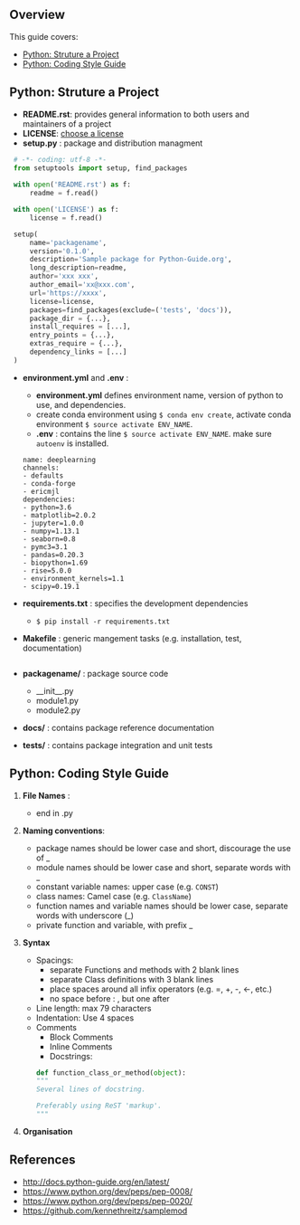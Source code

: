 ## Overview
This guide covers: 
* [Python: Struture a Project](https://github.com/chenkonturek/CodingGuides/blob/master/Python_project_guide.md#python-struture-project)  
* [Python: Coding Style Guide](https://github.com/chenkonturek/CodingGuides/blob/master/Python_project_guide.md#python-coding-style-guide)


## Python: Struture a Project 

* **README.rst**: provides general information to both users and maintainers of a project 
* **LICENSE**: [choose a license](http://choosealicense.com/)  
* **setup.py** : package and distribution managment 
```python
 # -*- coding: utf-8 -*-
 from setuptools import setup, find_packages
 
 with open('README.rst') as f:
     readme = f.read()

 with open('LICENSE') as f:
     license = f.read()

 setup(
     name='packagename',
     version='0.1.0',
     description='Sample package for Python-Guide.org',
     long_description=readme,
     author='xxx xxx',
     author_email='xx@xxx.com',
     url='https://xxxx',
     license=license,
     packages=find_packages(exclude=('tests', 'docs')),
     package_dir = {...},
     install_requires = [...],
     entry_points = {...},
     extras_require = {...},
     dependency_links = [...]
 )
```

* **environment.yml** and **.env** :  
    * **environment.yml** defines environment name, version of python to use, and dependencies. 
    * create conda environment using `$ conda env create`, activate conda environment `$ source activate ENV_NAME`. 
    * **.env** : contains the line `$ source activate ENV_NAME`. make sure `autoenv` is installed.  
    ```
    name: deeplearning 
    channels:
    - defaults
    - conda-forge
    - ericmjl
    dependencies:
    - python=3.6
    - matplotlib=2.0.2
    - jupyter=1.0.0
    - numpy=1.13.1
    - seaborn=0.8
    - pymc3=3.1
    - pandas=0.20.3
    - biopython=1.69
    - rise=5.0.0
    - environment_kernels=1.1
    - scipy=0.19.1
    ```
  
* **requirements.txt** : specifies the development dependencies 
  * `$ pip install -r requirements.txt`  
* **Makefile** : generic mangement tasks (e.g. installation, test, documentation)
  ```
  
  ```
 
* **packagename/** : package source code 
  * \_\_init\_\_.py
  * module1.py
  * module2.py
* **docs/** : contains package reference documentation 
* **tests/** : contains package integration and unit tests  
  

## Python: Coding Style Guide 

1. **File Names** : 
   * end in .py 
2. **Naming conventions**: 
   * package names should be lower case and short, discourage the use of _ 
   * module names should be lower case and short, separate words with _ 
   * constant variable names: upper case (e.g. `CONST`)
   * class names: Camel case (e.g. `ClassName`) 
   * function names and variable names should be lower case, separate words with underscore (_) 
   * private function and variable, with prefix _  
   
3. **Syntax** 
    * Spacings:  
      * separate Functions and methods with 2 blank lines
      * separate Class definitions with 3 blank lines
      * place spaces around all infix operators (e.g. =, +, -, <-, etc.) 
      * no space before : , but one after 
    * Line length:  max 79 characters 
    * Indentation: Use 4 spaces  
    * Comments 
      * Block Comments  
      * Inline Comments   
      * Docstrings: 
      ```python 
      def function_class_or_method(object):
      """
      Several lines of docstring.

      Preferably using ReST 'markup'.
      """
      ```
      
 4. **Organisation** 

## References 
* http://docs.python-guide.org/en/latest/
* https://www.python.org/dev/peps/pep-0008/
* https://www.python.org/dev/peps/pep-0020/
* https://github.com/kennethreitz/samplemod 




